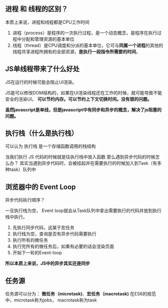 ## 进程 和 线程的区别？
本质上来说，进程和线程都是CPU工作时间
1. 进程（process）是程序的一次执行过程，是一个动态概念，是程序在执行过程中分配和管理资源的基本单位
2. 线程（thread）是CPU调度和分派的基本单位，它可与**同属一个进程**的其他的线程共享进程所拥有的全部资源，**是执行一段指令所需要的时间**。

## JS单线程带来了什么好处
JS在运行的时候可能会阻止UI渲染。

JS是可以修改DOM结构的，如果在UI渲染线程还在工作的时候，就可能导致不能安全的渲染UI。
**可以节约内存。可以节约上下文切换时间。没有锁的问题。**

**虽然javascript是单线，但是javascript中有同步和异步的概念，解决了js阻塞的问题。**


## 执行栈（什么是执行栈）
可以认为 执行栈 是一个存储函数调用的栈结构

当我们执行 JS 代码的时候就是往执行栈中放入函数
那么遇到异步代码的时候怎么办？
其实当遇到异步代码时，会被挂起并在需要执行的时候加入到Task（有多种task）队列中

## 浏览器中的 Event Loop
异步代码执行顺序？

一旦执行栈为空， Event loop就会从Task队列中拿出需要执行的代码并放到执行栈中执行。

1. 先执行同步代码，这属于宏任务
2. 执行栈为空，查询是否有异步代码需要执行
3. 执行所有的微任务
4. 执行完所有的微任务后，如果有必要的话会渲染页面
5. 开始下一轮的Event-loop

**所以本质上来说，JS中的异步其实还是同步**

## 任务源
任务源可以分为： **微任务（microtask)**、**宏任务（macrotask)**
在ES6的规范中，microtask称为jobs， macrotask称为task




